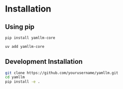 # Installation

## Using pip

```bash
pip install yamllm-core
```

```bash
uv add yamllm-core
```

## Development Installation

```bash
git clone https://github.com/yourusername/yamllm.git
cd yamllm
pip install -e .
```

